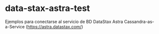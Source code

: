 # data-stax-astra-test
Ejemplos para conectarse al servicio de BD DataStax Astra Cassandra-as-a-Service (https://astra.datastax.com/)
